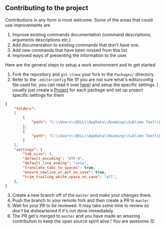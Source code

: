 ## Contributing to the project

Contributions in any form is most welcome. Some of the areas that could use improvements are

1. Improve existing commands documentation (command descriptions, arguments descriptions etc.)
2. Add documentation to existing commands that don't have one.
3. Add new commands that have been missed from this list.
4. Improved ways of presenting the information to the user.

Here are the general steps to setup a work environment and to get started

1. Fork the repository and `git clone` your fork to the `Packages/` directory.
2. Refer to the `.editorconfig` file (If you are not sure what's editorconfig file used for, you can read it over [here](https://editorconfig.org/#overview)) and setup the specific settings. I usually just create a [Project](https://www.sublimetext.com/docs/projects.html) for each package and set up project specific settings for them

```json
{
    "folders":
    [
        {
            "path": "C:\\Users\\DELL\\AppData\\Roaming\\Sublime Text\\Packages\\CommandsBrowser"
        },
        {
            "path": "C:\\Users\\DELL\\AppData\\Roaming\\Sublime Text\\Packages\\CommandsBrowser33"
        }
    ],
    "settings": {
        "tab_size": 4,
        "default_encoding": "UTF-8",
        "default_line_ending": "unix",
        "translate_tabs_to_spaces": true,
        "ensure_newline_at_eof_on_save": true,
        "trim_trailing_white_space_on_save": "all",
    },
}
```

3. Create a new branch off of the `master` and make your changes there.
4. Push the branch to your remote fork and then create a PR to `master`.
5. Wait for your PR to be reviewed. It may take some time to review so don't be disheartened if it's not done immediately.
6. The PR get's merged to `master` and you have made an amazing contribution to keep the open source spirit alive ! You are awesome 😊
